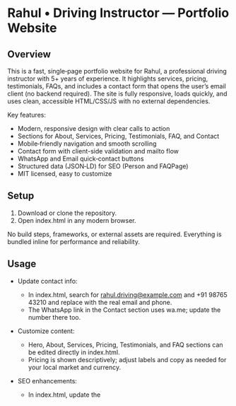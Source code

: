 # Rahul • Driving Instructor — Portfolio Website

## Overview
This is a fast, single‑page portfolio website for Rahul, a professional driving instructor with 5+ years of experience. It highlights services, pricing, testimonials, FAQs, and includes a contact form that opens the user’s email client (no backend required). The site is fully responsive, loads quickly, and uses clean, accessible HTML/CSS/JS with no external dependencies.

Key features:
- Modern, responsive design with clear calls to action
- Sections for About, Services, Pricing, Testimonials, FAQ, and Contact
- Mobile‑friendly navigation and smooth scrolling
- Contact form with client-side validation and mailto flow
- WhatsApp and Email quick‑contact buttons
- Structured data (JSON‑LD) for SEO (Person and FAQPage)
- MIT licensed, easy to customize

## Setup
1. Download or clone the repository.
2. Open index.html in any modern browser.

No build steps, frameworks, or external assets are required. Everything is bundled inline for performance and reliability.

## Usage
- Update contact info:
  - In index.html, search for rahul.driving@example.com and +91 98765 43210 and replace with the real email and phone.
  - The WhatsApp link in the Contact section uses wa.me; update the number there too.

- Customize content:
  - Hero, About, Services, Pricing, Testimonials, and FAQ sections can be edited directly in index.html.
  - Pricing is shown descriptively; adjust labels and copy as needed for your local market and currency.

- SEO enhancements:
  - In index.html, update the <title>, meta description, and the JSON‑LD blocks (url, areaServed, sameAs with social profiles).
  - Optionally add your domain URL in the Person schema.

- Deploy:
  - Host the single HTML file on any static hosting (GitHub Pages, Netlify, Vercel, etc.). No server is needed.

- Accessibility tips:
  - Maintain descriptive link text and labels when editing.
  - Keep color contrast and focus styles for keyboard navigation.

## License
MIT License

Copyright (c) 2025 Rahul

Permission is hereby granted, free of charge, to any person obtaining a copy of this software and associated documentation files (the “Software”), to deal in the Software without restriction, including without limitation the rights to use, copy, modify, merge, publish, distribute, sublicense, and/or sell copies of the Software, and to permit persons to whom the Software is furnished to do so, subject to the following conditions:

The above copyright notice and this permission notice shall be included in all copies or substantial portions of the Software.

THE SOFTWARE IS PROVIDED “AS IS”, WITHOUT WARRANTY OF ANY KIND, EXPRESS OR IMPLIED, INCLUDING BUT NOT LIMITED TO THE WARRANTIES OF MERCHANTABILITY, FITNESS FOR A PARTICULAR PURPOSE AND NONINFRINGEMENT. IN NO EVENT SHALL THE AUTHORS OR COPYRIGHT HOLDERS BE LIABLE FOR ANY CLAIM, DAMAGES OR OTHER LIABILITY, WHETHER IN AN ACTION OF CONTRACT, TORT OR OTHERWISE, ARISING FROM, OUT OF OR IN CONNECTION WITH THE SOFTWARE OR THE USE OR OTHER DEALINGS IN THE SOFTWARE.